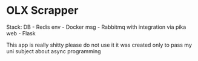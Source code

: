 # OLX Scrapper

Stack:
DB - Redis
env - Docker
msg - Rabbitmq with integration via pika
web - Flask

This app is really shitty please do not use it
it was created only to pass my uni subject about async programming 
